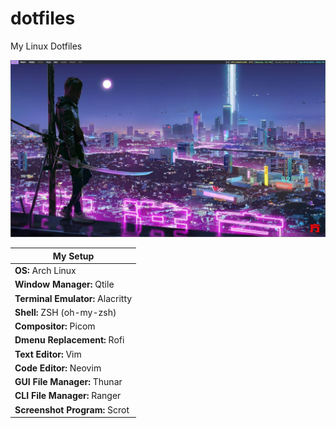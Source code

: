 # dotfiles
My Linux Dotfiles

![My Arch Linux Desktop](./.github/my-archlinux-desktop.jpg)

|My Setup|
|-------|
|**OS:** Arch Linux|
|**Window Manager:** Qtile|
|**Terminal Emulator:** Alacritty|
|**Shell:** ZSH (oh-my-zsh)|
|**Compositor:** Picom|
|**Dmenu Replacement:** Rofi|
|**Text Editor:** Vim|
|**Code Editor:** Neovim|
|**GUI File Manager:** Thunar|
|**CLI File Manager:** Ranger|
|**Screenshot Program:** Scrot|
